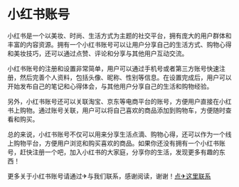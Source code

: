 # 小红书账号

小红书是一个以美妆、时尚、生活方式为主题的社交平台，拥有庞大的用户群体和丰富的内容资源。拥有一个小红书账号可以让用户分享自己的生活方式、购物心得和美妆技巧，还可以通过点赞、评论和分享与其他用户互动交流。

小红书账号的注册和设置非常简单，用户可以通过手机号或者第三方账号快速注册，然后完善个人资料，包括头像、昵称、性别等信息。在设置完成后，用户可以开始发布自己的笔记和心得体会，与其他用户分享自己的生活和购物经验。

另外，小红书账号还可以关联淘宝、京东等电商平台的账号，方便用户直接在小红书上购物。通过账号关联，用户可以将自己喜欢的商品添加到购物车，方便随时查看和购买。

总的来说，小红书账号不仅可以用来分享生活点滴、购物心得，还可以作为一个线上购物平台，方便用户浏览和购买喜欢的商品。如果你还没有拥有一个小红书账号，赶快注册一个吧，加入小红书的大家庭，分享你的生活，发现更多有趣的东西！

更多关于小红书账号请通过✈与我们联系，感谢阅读，谢谢！[点✈这里联系](https://111.k02.cc)